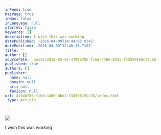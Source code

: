 ```yaml
---
inFeed: true
hasPage: true
inNav: false
inLanguage: null
starred: false
keywords: []
description: I wish this was working
datePublished: '2016-04-09T14:44:03.034Z'
dateModified: '2016-04-09T12:40:16.718Z'
title: ''
author: []
sourcePath: _posts/2016-03-24-4704b786-fc6d-4466-8bd1-f3359019bc78.md
published: true
authors: []
publisher:
  name: null
  domain: null
  url: null
  favicon: null
url: 4704b786-fc6d-4466-8bd1-f3359019bc78/index.html
_type: Article

---
```

![](https://the-grid-user-content.s3-us-west-2.amazonaws.com/6be4e9a4-04c1-4888-8313-c9d35378041c.jpg)

I wish this was working